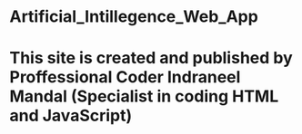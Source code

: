 # Artificial_Intillegence_Web_App
# This site is created and published by Proffessional Coder Indraneel Mandal (Specialist in coding HTML and JavaScript)
